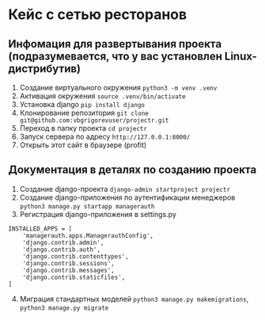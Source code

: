 # Кейс с сетью ресторанов

## Инфомация для развертывания проекта (подразумевается, что у вас установлен Linux-дистрибутив)
1. Создание виртуального окружения ```python3 -m venv .venv```
2. Активация окружения ```source .venv/bin/activate```
3. Установка django ```pip install django```
4. Клонирование репозитория ```git clone git@github.com:vbgrigorevuser/projectr.git```
6. Переход в папку проекта ```cd projectr```
7. Запуск сервера по адресу ```http://127.0.0.1:8000/```
8. Открыть этот сайт в браузере (profit)

## Документация в деталях по созданию проекта
1. Создание django-проекта ```django-admin startproject projectr```
2. Создание django-приложения по аутентификации менеджеров ```python3 manage.py startapp managerauth```
3. Регистрация django-приложения в settings.py
```
INSTALLED_APPS = [
    'managerauth.apps.ManagerauthConfig',
    'django.contrib.admin',
    'django.contrib.auth',
    'django.contrib.contenttypes',
    'django.contrib.sessions',
    'django.contrib.messages',
    'django.contrib.staticfiles',
]
```
4. Миграция стандартных моделей ```python3 manage.py makemigrations```, ```python3 manage.py migrate```
